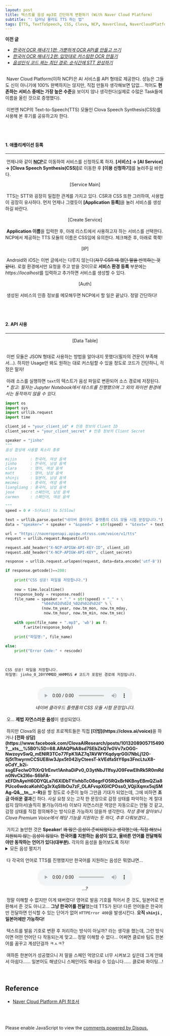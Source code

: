 ```yaml
---
layout: post
title: 텍스트를 음성 mp3로 간단하게 변환하기 (With Naver Cloud Platform)
subtitle: ": 딥러닝 몰라도 TTS 하는 법"
tags: [TTS, TextToSpeech, CSS, Clova, NCP, NaverCloud, NaverCloudPlatform]
---
```

<strong>이전 글</strong><br>

* [<i>한국어 OCR 해내기 1편: 가뿐하게 OCR API를 만들고 쓰기</i>](https://dev-sngwn.github.io/2019-12-17-korean-ocr-step-by-step-1/)<br>
* [<i>한국어 OCR 해내기 2편: 입맛대로 커스텀한 OCR 만들기</i>](https://dev-sngwn.github.io/2019-12-17-korean-ocr-step-by-step-2/)<br>
* [<i>음성인식 코드 짜는 최단 경로: 순식간에 STT 완성하기</i>](https://dev-sngwn.github.io/2020-01-13-stt-step-by-step/)

<br>
&nbsp;Naver Cloud Platform(이하 NCP)은 AI 서비스를 API 형태로 제공한다. 성능은 그들도 신이 아니기에 100% 완벽하지는 않지만, 직접 만들자 생각해보면 답없... 적어도 <strong>현존하는 서비스 중에는 가장 높은 수준</strong>을 보이지 않나 생각한다(실제로 수많은 Task들에 이름을 올린 것으로 증명했다).<br>
<br>
&nbsp;이번엔 NCP의 Text-to-Speech(TTS) 모듈인 Clova Speech Synthesis(CSS)를 사용해 본 후기를 공유하고자 한다.<br>
<br>
<br>
<br>

#### 1. 애플리케이션 등록
--------------------------
&nbsp;언제나와 같이 <a href="https://www.ncloud.com/"><strong>NCP</strong></a>로 이동하여 서비스를 신청하도록 하자. <strong>[서비스] → [AI Service] → [Clova Speech Synthesis(CSS)]</strong>로 이동한 후 <strong>[이용 신청하기]</strong>를 눌러주길 바란다.
<center>
[Service Main]
</center>
<br>
&nbsp;TTS는 STT와 굉장히 밀접한 관계를 가지고 있다. CSR과 CSS 또한 그러하여, 사용법이 굉장히 유사하다. 먼저 언제나 그랬듯이 <strong>[Application 등록]</strong>을 눌러 서비스를 생성하길 바란다.<br>
<br>

<center>
[Create Service]
</center>

<br>
&nbsp;<strong>Application 이름</strong>을 입력한 후, 아래 리스트에서 사용하고자 하는 서비스를 선택한다. NCP에서 제공하는 TTS 모듈의 이름은 CSS임에 유의한다. 체크해준 후, 아래로 쭉쭉!<br>
<br>

<center>
[IP]
</center>

<br>
&nbsp;Android와 iOS는 이번 글에서는 다루지 않는다(<del>자꾸 CSR 때 했던 말을 반복하는 것 같다</del>). 로컬 환경에서만 요청을 주고 받을 것이므로 <strong>서비스 환경 등록</strong> 부분에는<i>https://localhost</i>를 입력하고 추가하면 서비스를 생성할 수 있다.<br>
<br>

<center>
[Auth]
</center>

<br>
&nbsp;생성된 서비스의 인증 정보를 메모해두면 NCP에서 할 일은 끝났다. 정말 간단하다!<br>
<br>
<br>
<br>

#### 2. API 사용
--------------------------
<center>

[Data Table]

</center>

<br>
&nbsp;이번 모듈은 JSON 형태로 사용하는 방법을 알아내지 못했다(필자의 견문이 부족해서...). 하지만 Usage만 봐도 원하는 대로 커스텀할 수 있을 정도로 코드가 간단하니, 걱정은 말자!<br>
<br>
&nbsp;아래 소스를 실행하면 <code>text</code>의 텍스트가 음성 파일로 변환되어 소스 경로에 저장된다.
<br>
&nbsp;<i>* 참고: 필자는 Jupyter Notebook에서 테스트를 진행했으며 그 외의 파이썬 환경에서는 동작하지 않을 수 있다.</i>

~~~ python
import os
import sys
import urllib.request
import time

client_id = "your_client_id" # 인증 정보의 Client ID
client_secret = "your_client_secret" # 인증 정보의 Client Secret

speaker = "jinho"
"""
음성 합성에 사용할 목소리 종류

mijin      : 한국어, 여성 음색
jinho      : 한국어, 남성 음색
clara      : 영어, 여성 음색
matt       : 영어, 남성 음색
shinji     : 일본어, 남성 음색
meimei     : 중국어, 여성 음색
liangliang : 중국어, 남성 음색
jose       : 스페인어, 남성 음색
carmen     : 스페인어, 여성 음색

"""
speed = 0 # -5(Fast) to 5(Slow)

text = urllib.parse.quote("네이버 클라우드 플랫폼의 CSS 모듈 시험 문장입니다.")
data = "speaker=" + speaker + "&speed=" + str(speed) + "&text=" + text

url = "https://naveropenapi.apigw.ntruss.com/voice/v1/tts"
request = urllib.request.Request(url)

request.add_header("X-NCP-APIGW-API-KEY-ID", client_id)
request.add_header("X-NCP-APIGW-API-KEY", client_secret)

response = urllib.request.urlopen(request, data=data.encode('utf-8'))

if response.getcode()==200:
    
    print("CSS 성공! 파일을 저장합니다.")
    
    now = time.localtime()
    response_body = response.read()
    file_name = speaker + "_" + str(speed) + "_" + \
                "%04d%02d%02d_%02d%02d%02d" % \
                (now.tm_year, now.tm_mon, now.tm_mday,
                 now.tm_hour, now.tm_min, now.tm_sec)
    
    with open(file_name + ".mp3", 'wb') as f:
        f.write(response_body)
        
    print("파일명:", file_name)
        
else:
    print("Error Code:" + rescode)
~~~
<br>

~~~ markdown
CSS 성공! 파일을 저장합니다.
파일명: jinho_0_20YYMMDD_HHMMSS # 코드가 포함된 경로에 저장됩니다.
~~~
<br>

<center>
<audio controls="controls">
  <source type="audio/mp3" src="https://raw.githubusercontent.com/dev-sngwn/dev-sngwn.github.io/master/_posts/assets/2020-02-16-tts-step-by-step/test.mp3"></source>
  <p>Your browser does not support the audio element.</p>
</audio>
<br>
<i>네이버 클라우드 플랫폼의 CSS 모듈 시험 문장입니다.</i>
</center>

<br>
&nbsp;오... <strong>제법 자연스러운 음성</strong>이 생성되었다.<br>
<br>
&nbsp;하지만 Clova의 음성 생성 프로젝트들은 직접 <strong>[더빙](https://clova.ai/voice)</strong>을 하거나 <strong>[전화 상담](https://www.facebook.com/ClovaAIResearch/posts/1013208905715490?__xts__%5B0%5D=68.ARAQPbA8sd7SEbZkQ7eGVv7xOGG-NwzoyvSwQ_mENlR3TCo77FpK1lAZ7q7AVWYKqdyqrG0i7NbLj120-Sj5tTtwyrmCCSUE8iw3Jpx5t042iyCteesT-kVEdfaStY6ps3FncLtuX8-oCdY_b2i-ssgEFeclwOTtXrQ1rEnvt1AnhaDiPv0_O3ytNbJ11fsyJO9FewElhRk5R0mRdn0NvCk2l6o-S6bFA-xEFDhAyeH6ODYQLa7i6XIDbTYivhbTcO8egrFO5RQxBrNKBnyEBmQZia8PUco6wdcaKohlCg3rXqSIIbOu7zF_OLAFvspXGlCPOss0_VQjiXqmx5sjSMAg-Q&__tn__=-R)</strong>을 할 정도로 수준이 높아 그만큼 기대가 되었는데, 그에 비하면 <strong>조금 아쉬운 결과</strong>긴 하다. 사실 요청 오는 고작 한 문장으로 감정 상태를 파악하는 게 절대 쉽지 않아서(솔직히 불가능이라서) 이보다 자연스러운 억양은 자동으로는 안될 것 같고, 감정 상태를 직접 정의해주는 방식으론 가능하지 않을까 생각한다. <i>작성 중에 알아보니 Clova Premium Voice에서 해당 기능을 지원하는 듯 하다, 추후 다뤄보겠다.</i>..<br>
<br>
&nbsp;가지고 놀만한 것은 <strong>Speaker</strong>! <del>꽤 많은 음성이 준비되었다고 생각했는데, 직접 해보니 지원되지 않는 음성이 많았다.</del> <strong>한국어를 지원하는 음성이 있고, 올바른 언어를 전달해줘야만 동작하는 언어가 있다(대부분).</strong> 각자의 음성을 들어보도록 하자!<br>

<details markdown="1">
<summary>모든 음성 펼치기</summary>

<center>

<br>

<center>
<audio controls="controls">
  <source type="audio/mp3" src="https://raw.githubusercontent.com/dev-sngwn/dev-sngwn.github.io/master/_posts/assets/2020-02-16-tts-step-by-step/mijin.mp3"></source>
  <p>Your browser does not support the audio element.</p>
</audio>
<br>
<code>mijin (한국어, 여성 음색)</code>
</center>

<br>

<center>
<audio controls="controls">
  <source type="audio/mp3" src="https://raw.githubusercontent.com/dev-sngwn/dev-sngwn.github.io/master/_posts/assets/2020-02-16-tts-step-by-step/jinho.mp3"></source>
  <p>Your browser does not support the audio element.</p>
</audio>
<br>
<code>jinho (한국어, 남성 음색)</code>
</center>

<br>

<center>
<audio controls="controls">
  <source type="audio/mp3" src="https://raw.githubusercontent.com/dev-sngwn/dev-sngwn.github.io/master/_posts/assets/2020-02-16-tts-step-by-step/clara.mp3"></source>
  <p>Your browser does not support the audio element.</p>
</audio>
<br>
<code>clara (영어, 여성 음색)</code>
</center>

<br>

<center>
<audio controls="controls">
  <source type="audio/mp3" src="https://raw.githubusercontent.com/dev-sngwn/dev-sngwn.github.io/master/_posts/assets/2020-02-16-tts-step-by-step/matt.mp3"></source>
  <p>Your browser does not support the audio element.</p>
</audio>
<br>
<code>matt (영어, 남성 음색)</code>
</center>

<br>

<center>
<audio controls="controls">
  <source type="audio/mp3" src="https://raw.githubusercontent.com/dev-sngwn/dev-sngwn.github.io/master/_posts/assets/2020-02-16-tts-step-by-step/shinji.mp3"></source>
  <p>Your browser does not support the audio element.</p>
</audio>
<br>
<code>shinji (일본어, 남성 음색)</code>
</center>

<br>

<center>
<audio controls="controls">
  <source type="audio/mp3" src="https://raw.githubusercontent.com/dev-sngwn/dev-sngwn.github.io/master/_posts/assets/2020-02-16-tts-step-by-step/shinji.mp3"></source>
  <p>Your browser does not support the audio element.</p>
</audio>
<br>
<code>shinji (일본어, 남성 음색)</code>
</center>

<br>

<center>
<audio controls="controls">
  <source type="audio/mp3" src="https://raw.githubusercontent.com/dev-sngwn/dev-sngwn.github.io/master/_posts/assets/2020-02-16-tts-step-by-step/liangliang.mp3"></source>
  <p>Your browser does not support the audio element.</p>
</audio>
<br>
<code>liangliang (중국어, 남성 음색)</code>
</center>

<br>

<center>
<audio controls="controls">
  <source type="audio/mp3" src="https://raw.githubusercontent.com/dev-sngwn/dev-sngwn.github.io/master/_posts/assets/2020-02-16-tts-step-by-step/jose.mp3"></source>
  <p>Your browser does not support the audio element.</p>
  <source type="audio/mp3" src="https://raw.githubusercontent.com/dev-sngwn/dev-sngwn.github.io/master/_posts/assets/2020-02-16-tts-step-by-step/carmen.mp3"></source>
  <p>Your browser does not support the audio element.</p>
</audio>
<br>
<code>jose (스페인어, 남성 음색)</code>
</center>

<br>

<center>
<audio controls="controls">
  <source type="audio/mp3" src="https://raw.githubusercontent.com/dev-sngwn/dev-sngwn.github.io/master/_posts/assets/2020-02-16-tts-step-by-step/carmen.mp3"></source>
  <p>Your browser does not support the audio element.</p>
</audio>
<br>
<code>carmen (스페인어, 여성 음색)</code>
</center>

<br>

</center>

</details>

<br>
&nbsp;다 각국의 언어로 TTS를 진행했지만 한국어를 지원하는 음성은 뭐였냐면...<br>
<br>

<center>
<audio controls="controls">
  <source type="audio/mp3" src="https://raw.githubusercontent.com/dev-sngwn/dev-sngwn.github.io/master/_posts/assets/2020-02-16-tts-step-by-step/hanbon.mp3"></source>
  <p>Your browser does not support the audio element.</p>
</audio>
<br>
<i>...?</i>
</center>

<br>
&nbsp;정말 이해할 수 없지만 이게 돼버렸다! 영어로 발음 기호를 적어서 준 것도, 일본어로 변환해서 준 것도 아니고... <strong>그냥 한국어를 전달</strong>했는데 TTS가 된다! 다른 언어들은 한국어만 전달하면 인식할 수 있는 단어가 없어 <code>HTTPError 400</code>을 발생시킨다. <strong>오직 <code>shinji</code> , 일본어에만 가능하다!</strong><br>
<br>
&nbsp;텍스트를 발음 기호로 변환 후 처리하는 방식이 아닐까? 라는 생각을 했는데, 그런 방식이면 어떤 언어던 다 작동되는게 맞고... 정말 이해할 수 없다... 어쩌면 클로바 팀도 한본어를 꿈꾸고 계셨던걸까 ㅋㅅㅋ?<br>
<br>
&nbsp;여하튼 한본어가 성공했으니 저 말을 스페인 억양으로 너무 시켜보고 싶은데 그게 안돼서 아쉽다...... 일본어도 해냈으니 스페인어도 해내실 수 있습니다...... 클로바 화이팅...!
<br>
<br>
<br>

Reference
-------------
* <a href="https://apidocs.ncloud.com/ko/ai-naver/clova_speech_synthesis/tts/">Naver Cloud Platform API 참조서 </a>
<br>
<br>
<br>

<div id="disqus_thread"></div>
<script>

/**
*  RECOMMENDED CONFIGURATION VARIABLES: EDIT AND UNCOMMENT THE SECTION BELOW TO INSERT DYNAMIC VALUES FROM YOUR PLATFORM OR CMS.
*  LEARN WHY DEFINING THESE VARIABLES IS IMPORTANT: https://disqus.com/admin/universalcode/#configuration-variables*/
/*
var disqus_config = function () {
this.page.url = PAGE_URL;  // Replace PAGE_URL with your page's canonical URL variable
this.page.identifier = PAGE_IDENTIFIER; // Replace PAGE_IDENTIFIER with your page's unique identifier variable
};
*/
(function() { // DON'T EDIT BELOW THIS LINE
var d = document, s = d.createElement('script');
s.src = 'https://dev-sngwn.disqus.com/embed.js';
s.setAttribute('data-timestamp', +new Date());
(d.head || d.body).appendChild(s);
})();
</script>
<noscript>Please enable JavaScript to view the <a href="https://disqus.com/?ref_noscript">comments powered by Disqus.</a></noscript>
